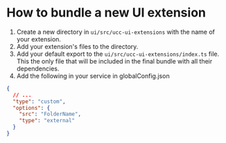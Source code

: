# How to bundle a new UI extension

1. Create a new directory in `ui/src/ucc-ui-extensions` with the name of your extension.
2. Add your extension's files to the directory.
3. Add your default export to the `ui/src/ucc-ui-extensions/index.ts` file. This the only file that will be included in the final bundle with all their dependencies.
4. Add the following in your service in globalConfig.json

```json
{
  // ...
  "type": "custom",
  "options": {
    "src": "FolderName",
    "type": "external"
  }
}
```